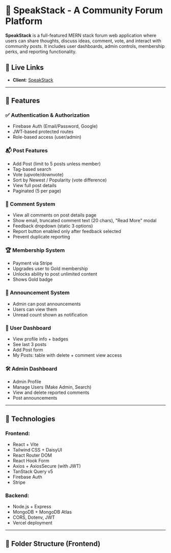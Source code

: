 # 📢 SpeakStack - A Community Forum Platform

**SpeakStack** is a full-featured MERN stack forum web application where users can share thoughts, discuss ideas, comment, vote, and interact with community posts. It includes user dashboards, admin controls, membership perks, and reporting functionality.

## 🔗 Live Links

- **Client**: [SpeakStack]( https://speakstack-a1b8a.web.app)

---

## 🧠 Features

### ✅ Authentication & Authorization
- Firebase Auth (Email/Password, Google)
- JWT-based protected routes
- Role-based access (user/admin)

### 📬 Post Features
- Add Post (limit to 5 posts unless member)
- Tag-based search
- Vote (upvote/downvote)
- Sort by Newest / Popularity (vote difference)
- View full post details
- Paginated (5 per page)

### 💬 Comment System
- View all comments on post details page
- Show email, truncated comment text (20 chars), "Read More" modal
- Feedback dropdown (static 3 options)
- Report button enabled only after feedback selected
- Prevent duplicate reporting

### 🏆 Membership System
- Payment via Stripe
- Upgrades user to Gold membership
- Unlocks ability to post unlimited content
- Shows Gold badge

### 📣 Announcement System
- Admin can post announcements
- Users can view them
- Unread count shown as notification

### 🧑 User Dashboard
- View profile info + badges
- See last 3 posts
- Add Post form
- My Posts: table with delete + comment view access

### 🛠️ Admin Dashboard
- Admin Profile
- Manage Users (Make Admin, Search)
- View and delete reported comments
- Post announcements

---

## 🔧 Technologies

### Frontend:
- React + Vite
- Tailwind CSS + DaisyUI
- React Router DOM
- React Hook Form
- Axios + AxiosSecure (with JWT)
- TanStack Query v5
- Firebase Auth
- Stripe

### Backend:
- Node.js + Express
- MongoDB + MongoDB Atlas
- CORS, Dotenv, JWT
- Vercel deployment

---

## 📂 Folder Structure (Frontend)


